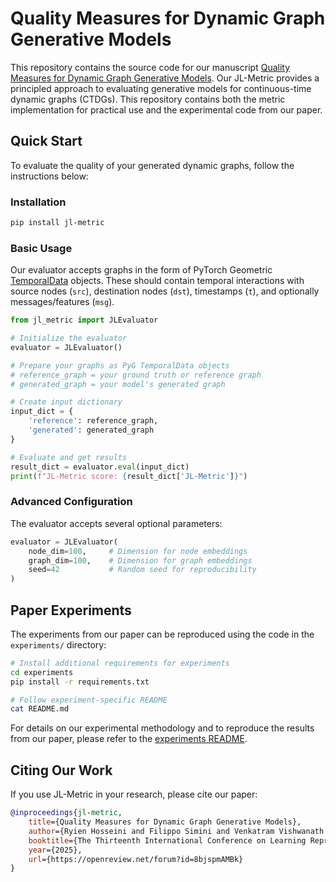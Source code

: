 # Quality Measures for Dynamic Graph Generative Models

This repository contains the source code for our manuscript [Quality Measures for Dynamic Graph Generative Models](https://openreview.net/forum?id=8bjspmAMBk). Our JL-Metric provides a principled approach to evaluating generative models for continuous-time dynamic graphs (CTDGs). This repository contains both the metric implementation for practical use and the experimental code from our paper.

## Quick Start

To evaluate the quality of your generated dynamic graphs, follow the instructions below:

### Installation

```bash
pip install jl-metric
```

### Basic Usage

Our evaluator accepts graphs in the form of PyTorch Geometric [TemporalData](https://pytorch-geometric.readthedocs.io/en/latest/generated/torch_geometric.data.TemporalData.html#torch_geometric.data.TemporalData) objects. These should contain temporal interactions with source nodes (`src`), destination nodes (`dst`), timestamps (`t`), and optionally messages/features (`msg`).

```python
from jl_metric import JLEvaluator

# Initialize the evaluator
evaluator = JLEvaluator()

# Prepare your graphs as PyG TemporalData objects
# reference_graph = your ground truth or reference graph
# generated_graph = your model's generated graph

# Create input dictionary
input_dict = {
    'reference': reference_graph,
    'generated': generated_graph
}

# Evaluate and get results
result_dict = evaluator.eval(input_dict)
print(f"JL-Metric score: {result_dict['JL-Metric']}")
```

### Advanced Configuration

The evaluator accepts several optional parameters:

```python
evaluator = JLEvaluator(
    node_dim=100,     # Dimension for node embeddings
    graph_dim=100,    # Dimension for graph embeddings
    seed=42           # Random seed for reproducibility
)
```

## Paper Experiments

The experiments from our paper can be reproduced using the code in the `experiments/` directory:

```bash
# Install additional requirements for experiments
cd experiments
pip install -r requirements.txt

# Follow experiment-specific README
cat README.md
```

For details on our experimental methodology and to reproduce the results from our paper, please refer to the [experiments README](experiments/README.md).

## Citing Our Work

If you use JL-Metric in your research, please cite our paper:

```bibtex
@inproceedings{jl-metric,
    title={Quality Measures for Dynamic Graph Generative Models},
    author={Ryien Hosseini and Filippo Simini and Venkatram Vishwanath and Rebecca Willett and Henry Hoffmann},
    booktitle={The Thirteenth International Conference on Learning Representations},
    year={2025},
    url={https://openreview.net/forum?id=8bjspmAMBk}
}
```